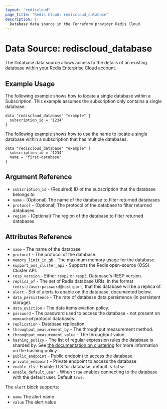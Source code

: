 ```yaml
---
layout: "rediscloud"
page_title: "Redis Cloud: rediscloud_database"
description: |-
  Database data source in the Terraform provider Redis Cloud.
---
```


# Data Source: rediscloud_database

The Database data source allows access to the details of an existing database within your Redis Enterprise Cloud account.

## Example Usage

The following example shows how to locate a single database within a Subscription.  This example assumes the subscription only contains a single database.

```hcl-terraform
data "rediscloud_database" "example" {
  subscription_id = "1234"
}
```

The following example shows how to use the name to locate a single database within a subscription that has multiple databases. 

```hcl-terraform
data "rediscloud_database" "example" {
  subscription_id = "1234"
  name = "first-database"
}
```


## Argument Reference

* `subscription_id` - (Required) ID of the subscription that the database belongs to
* `name` - (Optional) The name of the database to filter returned databases
* `protocol` - (Optional) The protocol of the database to filter returned databases
* `region` - (Optional) The region of the database to filter returned databases

## Attributes Reference

* `name` - The name of the database
* `protocol` - The protocol of the database.
* `memory_limit_in_gb` - The maximum memory usage for the database.
* `support_oss_cluster_api` - Supports the Redis open-source (OSS) Cluster API.
* `resp_version` - Either `resp2` or `resp3`. Database's RESP version.
* `replica_of` - The set of Redis database URIs, in the format `redis://user:password@host:port`, that this
database will be a replica of.
* `alert` - Set of alerts to enable on the database, documented below.
* `data_persistence` - The rate of database data persistence (in persistent storage).
* `data_eviction` - The data items eviction policy.
* `password` - The password used to access the database - not present on `memcached` protocol databases.
* `replication` - Database replication.
* `throughput_measurement_by` - The throughput measurement method.
* `throughput_measurement_value` - The throughput value.
* `hashing_policy` - The list of regular expression rules the database is sharded by. See
[the documentation on clustering](https://docs.redislabs.com/latest/rc/concepts/clustering/) for more information on the
hashing policy.
* `public_endpoint` - Public endpoint to access the database
* `private_endpoint` - Private endpoint to access the database
* `enable_tls` - Enable TLS for database, default is `false`
* `enable_default_user` - When `true` enables connecting to the database with the default user. Default `true`.

The `alert` block supports:

* `name` The alert name
* `value` The alert value
